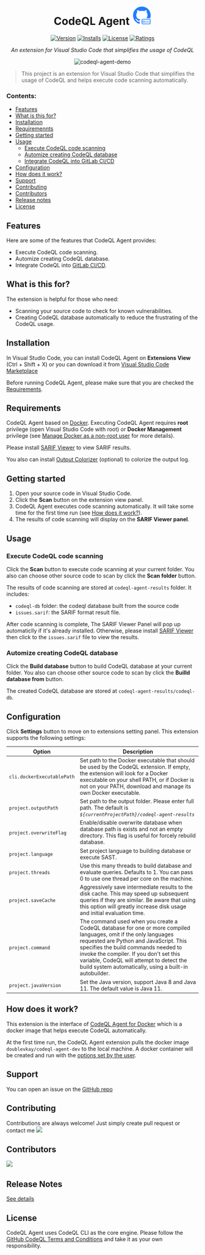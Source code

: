 
<h1 align="center"> CodeQL Agent <img src="media/icon-marketplace.png" alt="drawing" width="50" height="50"/></h1>

<div align="center">





[![Version](https://vsmarketplacebadge.apphb.com/version/DoubleVKay.codeql-agent.svg)](https://marketplace.visualstudio.com/items?itemName=DoubleVKay.codeql-agent)
[![Installs](https://vsmarketplacebadge.apphb.com/installs/DoubleVKay.codeql-agent.svg)](https://marketplace.visualstudio.com/items?itemName=DoubleVKay.codeql-agent)
[![License](https://img.shields.io/badge/license-MIT-green.svg?style=flat)](https://raw.githubusercontent.com/IBM-Bluemix/vscode-log-output-colorizer/master/LICENSE)
[![Ratings](https://vsmarketplacebadge.apphb.com/rating-star/DoubleVKay.codeql-agent.svg)](https://vsmarketplacebadge.apphb.com/rating-star/DoubleVKay.codeql-agent.svg)

*An extension for Visual Studio Code that simplifies the usage of CodeQL*

![codeql-agent-demo](media/codeql-agent-demo.gif)


</div>

> This project is an extension for Visual Studio Code that simplifies the usage of CodeQL and helps execute code scanning automatically.

### Contents:
  - [Features](features)
  - [What is this for?](#what-is-this-for)
  - [Installation](#installation)
  - [Requiremennts](#requirements)
  - [Getting started](#getting-started)
  - [Usage](#usage)
    - [Execute CodeQL code scanning](#execute-codeql-code-scanning)
    - [Automize creating CodeQL database](#automize-creating-codeql-database)
    - [Integrate CodeQL into GitLab CI/CD](#integrate-codeql-into-gitlab-cicd)
  - [Configuration](#configuration)
  - [How does it work?](#how-does-it-work)
  - [Support](#support)
  - [Contributing](#contributing)
  - [Contributors](#contributors)
  - [Release notes](#release-notes)
  - [License](#license)

## Features

Here are some of the features that CodeQL Agent provides:

- Execute CodeQL code scanning.
- Automize creating CodeQL database.
- Integrate CodeQL into [GitLab CI/CD](https://docs.gitlab.com/ee/ci/).

## What is this for?
The extension is helpful for those who need:
- Scanning your source code to check for known vulnerabilities.
- Creating CodeQL database automatically to reduce the frustrating of the CodeQL usage.


## Installation

In Visual Studio Code, you can install CodeQL Agent on **Extensions View** (Ctrl + Shift + X) or you can download it from [Visual Studio Code Marketplace](https://marketplace.visualstudio.com/items?itemName=DoubleVKay.codeql-agent)

Before running CodeQL Agent, please make sure that you are checked the [Requirements](#Requirements).


## Requirements

CodeQL Agent based on [Docker](https://www.docker.com/). Executing CodeQL Agent requires **root** privilege (open Visual Studio Code with root) or **Docker Management** privilege (see [Manage Docker as a non-root user](https://docs.docker.com/engine/install/linux-postinstall/#manage-docker-as-a-non-root-user) for more details).

Please install [SARIF Viewer](https://marketplace.visualstudio.com/items?itemName=MS-SarifVSCode.sarif-viewer) to view SARIF results. 

You also can install [Output Colorizer](https://marketplace.visualstudio.com/items?itemName=IBM.output-colorizer) (optional) to colorize the output log. 


## Getting started

1. Open your source code in Visual Studio Code.
2. Click the **Scan** button on the extension view panel.
3. CodeQL Agent executes code scanning automatically. It will take some time for the first time run (see [How does it work?](#how-does-it-work)).
4. The results of code scanning will display on the **SARIF Viewer panel**.


## Usage

### Execute CodeQL code scanning

 Click the **Scan** button to execute code scanning at your current folder. You also can choose other source code to scan by click the **Scan folder** button.

The results of code scanning are stored at `codeql-agent-results` folder. It includes:
- `codeql-db` folder: the codeql database built from the source code
- `issues.sarif`: the SARIF format result file. 

After code scanning is complete, The SARIF Viewer Panel will pop up automaticlly if it's already installed. Otherwise, please install [SARIF Viewer](https://marketplace.visualstudio.com/items?itemName=MS-SarifVSCode.sarif-viewer) then click to the `issues.sarif` file to view the results. 

### Automize creating CodeQL database

 Click the **Build database** button to build CodeQL database at your current folder. You also can choose other source code to scan by click the **Builld database from** button.

 The created CodeQL database are stored at `codeql-agent-results/codeql-db`.
 

## Configuration

Click **Settings** button to move on to extensions setting panel. This extension supports the following settings:

| Option  | Description |
| ------- | ----------- |
`cli.dockerExecutablePath` | Set path to the Docker executable that should be used by the CodeQL extension. If empty, the extension will look for a Docker executable on your shell PATH, or if Docker is not on your PATH, download and manage its own Docker executable.
`project.outputPath` | Set path to the output folder. Please enter full path. The default is *`${currentProjectPath}/codeql-agent-results`*
`project.overwriteFlag` | Enable/disable overwrite database when database path is exists and not an empty directory. This flag is useful for forcely rebuild database.
`project.language` | Set project language to building database or execute SAST.
`project.threads` | Use this many threads to build database and evaluate queries. Defaults to 1. You can pass 0 to use one thread per core on the machine.
`project.saveCache` | Aggressively save intermediate results to the disk cache. This may speed up subsequent queries if they are similar. Be aware that using this option will greatly increase disk usage and initial evaluation time.
`project.command` | The command used when you create a CodeQL database for one or more compiled languages, omit if the only languages requested are Python and JavaScript. This specifies the build commands needed to invoke the compiler. If you don't set this variable, CodeQL will attempt to detect the build system automatically, using a built-in autobuilder.
`project.javaVersion` | Set the Java version, support Java 8 and Java 11. The default value is Java 11.

## How does it work?
This extension is the interface of [CodeQL Agent for Docker](https://github.com/codeql-agent-project/codeql-agent) which is a docker image that helps execute CodeQL automatically.

At the first time run, the CodeQL Agent extension pulls the docker image `doublevkay/codeql-agent-dev` to the local machine. A docker container will be created and run with the [options set by the user](#configuration).

## Support

You can open an issue on the [GitHub repo](https://github.com/codeql-agent-project/codeql-agent-extension)

## Contributing

Contributions are always welcome! Just simply create pull request or contact me  <a href="https://twitter.com/doublevkay">
    <img src="https://img.shields.io/twitter/url?style=for-the-badge&label=%40doublevkay&logo=twitter&logoColor=00AEFF&labelColor=black&color=7fff00&url=https%3A%2F%2Ftwitter.com%2Fdoublevkay">  </a>

## Contributors
<a href="https://github.com/codeql-agent-project/codeql-agent-extension/graphs/contributors">
  <img src="https://contrib.rocks/image?repo=vovikhangcdv/codeql-agent-extension" />
</a>

## Release Notes

[See details](https://github.com/codeql-agent-project/codeql-agent-extension/releases)

## License

CodeQL Agent uses CodeQL CLI as the core engine. Please follow the [GitHub CodeQL Terms and Conditions](https://github.com/github/codeql-cli-binaries/blob/main/LICENSE.md) and take it as your own responsibility.

